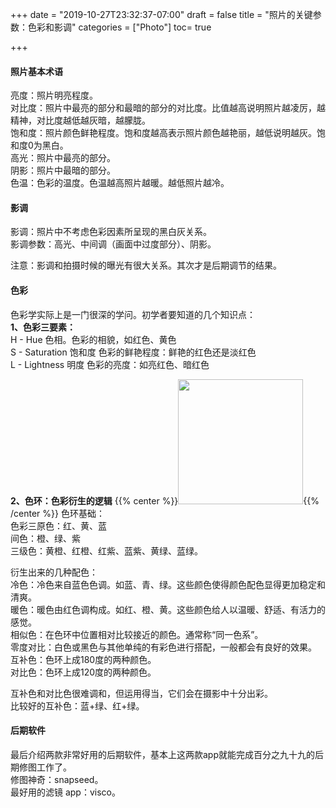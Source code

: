 +++
date = "2019-10-27T23:32:37-07:00"
draft = false
title = "照片的关键参数：色彩和影调"
categories = ["Photo"]
toc= true

+++
#### 照片基本术语

亮度：照片明亮程度。    
对比度：照片中最亮的部分和最暗的部分的对比度。比值越高说明照片越凌厉，越精神，对比度越低越灰暗，越朦胧。    
饱和度：照片颜色鲜艳程度。饱和度越高表示照片颜色越艳丽，越低说明越灰。饱和度0为黑白。    
高光：照片中最亮的部分。    
阴影：照片中最暗的部分。    
色温：色彩的温度。色温越高照片越暖。越低照片越冷。    

#### 影调
影调：照片中不考虑色彩因素所呈现的黑白灰关系。    
影调参数：高光、中间调（画面中过度部分）、阴影。     

注意：影调和拍摄时候的曝光有很大关系。其次才是后期调节的结果。


#### 色彩

色彩学实际上是一门很深的学问。初学者要知道的几个知识点：      
**1、色彩三要素：**    
H - Hue 色相。色彩的相貌，如红色、黄色      
S - Saturation 饱和度  色彩的鲜艳程度：鲜艳的红色还是淡红色     
L - Lightness 明度  色彩的亮度：如亮红色、暗红色     

**2、色环：色彩衍生的逻辑**
{{% center %}}<img name="touchbar-config" src="/images/blog/2019-10/photo_03.png" width='200px'/>{{% /center %}}
色环基础：     
色彩三原色：红、黄、蓝     
间色：橙、绿、紫     
三级色：黄橙、红橙、红紫、蓝紫、黄绿、蓝绿。     

衍生出来的几种配色：     
冷色：冷色来自蓝色色调。如蓝、青、绿。这些颜色使得颜色配色显得更加稳定和清爽。     
暖色：暖色由红色调构成。如红、橙、黄。这些颜色给人以温暖、舒适、有活力的感觉。     
相似色：在色环中位置相对比较接近的颜色。通常称“同一色系”。      
零度对比：白色或黑色与其他单纯的有彩色进行搭配，一般都会有良好的效果。     
互补色：色环上成180度的两种颜色。    
对比色：色环上成120度的两种颜色。     

互补色和对比色很难调和，但运用得当，它们会在摄影中十分出彩。      
比较好的互补色：蓝+绿、红+绿。

#### 后期软件
最后介绍两款非常好用的后期软件，基本上这两款app就能完成百分之九十九的后期修图工作了。     
修图神奇：snapseed。     
最好用的滤镜 app：visco。     